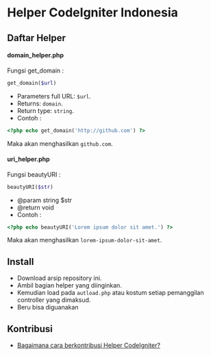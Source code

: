 Helper CodeIgniter Indonesia
==================

## Daftar Helper

#### domain_helper.php
Fungsi get_domain :
``` php
get_domain($url)
```
- Parameters full URL: `$url`.
- Returns: `domain`.
- Return type: `string`.
- Contoh :
``` php 
<?php echo get_domain('http://github.com') ?>
```
Maka akan menghasilkan `github.com`.

#### uri_helper.php
Fungsi beautyURI :
``` php
beautyURI($str)
```
- @param string $str
- @return void
- Contoh :
``` php 
<?php echo beautyURI('Lorem ipsum dolor sit amet.') ?>
```
Maka akan menghasilkan `lorem-ipsum-dolor-sit-amet`.

## Install
- Download arsip repository ini.
- Ambil bagian helper yang diinginkan.
- Kemudian load pada `autload.php` atau kostum setiap pemanggilan controller yang dimaksud.
- Beru bisa diguanakan

## Kontribusi
- [Bagaimana cara berkontribusi Helper CodeIgniter?](blob/master/CONTRIBUTING.md)